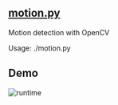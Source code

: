 [motion.py](https://github.com/toopay/area51/blob/master/motion.py)
----------

Motion detection with OpenCV 

Usage: ./motion.py 

Demo
----
![runtime](http://i.imgur.com/X3FWxzI.png)